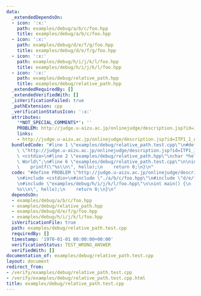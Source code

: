 ```yaml
---
data:
  _extendedDependsOn:
  - icon: ':x:'
    path: examples/debug/a/b/c/foo.hpp
    title: examples/debug/a/b/c/foo.hpp
  - icon: ':x:'
    path: examples/debug/d/e/f/g/foo.hpp
    title: examples/debug/d/e/f/g/foo.hpp
  - icon: ':x:'
    path: examples/debug/h/i/j/k/l/foo.hpp
    title: examples/debug/h/i/j/k/l/foo.hpp
  - icon: ':x:'
    path: examples/debug/relative_path.hpp
    title: examples/debug/relative_path.hpp
  _extendedRequiredBy: []
  _extendedVerifiedWith: []
  _isVerificationFailed: true
  _pathExtension: cpp
  _verificationStatusIcon: ':x:'
  attributes:
    '*NOT_SPECIAL_COMMENTS*': ''
    PROBLEM: http://judge.u-aizu.ac.jp/onlinejudge/description.jsp?id=ITP1_1_A
    links:
    - http://judge.u-aizu.ac.jp/onlinejudge/description.jsp?id=ITP1_1_A
  bundledCode: "#line 1 \"examples/debug/relative_path.test.cpp\"\n#define PROBLEM\
    \ \"http://judge.u-aizu.ac.jp/onlinejudge/description.jsp?id=ITP1_1_A\"\n#include\
    \ <cstdio>\n#line 2 \"examples/debug/relative_path.hpp\"\nchar *hello = \"Hello\
    \ World\";\n#line 6 \"examples/debug/relative_path.test.cpp\"\n\nint main() {\n\
    \    printf(\"%s\\n\", hello);\n    return 0;\n}\n"
  code: "#define PROBLEM \"http://judge.u-aizu.ac.jp/onlinejudge/description.jsp?id=ITP1_1_A\"\
    \n#include <cstdio>\n#include \"./a/b/c/foo.hpp\"\n#include \"d/e/f/g/foo.hpp\"\
    \n#include \"examples/debug/h/i/j/k/l/foo.hpp\"\n\nint main() {\n    printf(\"\
    %s\\n\", hello);\n    return 0;\n}\n"
  dependsOn:
  - examples/debug/a/b/c/foo.hpp
  - examples/debug/relative_path.hpp
  - examples/debug/d/e/f/g/foo.hpp
  - examples/debug/h/i/j/k/l/foo.hpp
  isVerificationFile: true
  path: examples/debug/relative_path.test.cpp
  requiredBy: []
  timestamp: '1970-01-01 00:00:00+00:00'
  verificationStatus: TEST_WRONG_ANSWER
  verifiedWith: []
documentation_of: examples/debug/relative_path.test.cpp
layout: document
redirect_from:
- /verify/examples/debug/relative_path.test.cpp
- /verify/examples/debug/relative_path.test.cpp.html
title: examples/debug/relative_path.test.cpp
---
```

